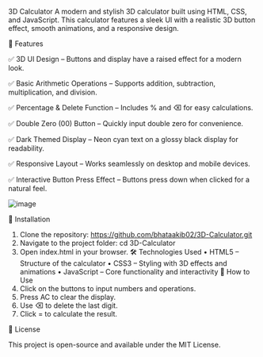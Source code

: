 3D Calculator
A modern and stylish 3D calculator built using HTML, CSS, and JavaScript. This calculator features a sleek UI with a realistic 3D button effect, smooth animations, and a responsive design.

🚀 Features

✅ 3D UI Design – Buttons and display have a raised effect for a modern look.

✅ Basic Arithmetic Operations – Supports addition, subtraction, multiplication, and division.

✅ Percentage & Delete Function – Includes % and ⌫ for easy calculations.

✅ Double Zero (00) Button – Quickly input double zero for convenience.

✅ Dark Themed Display – Neon cyan text on a glossy black display for readability.

✅ Responsive Layout – Works seamlessly on desktop and mobile devices.

✅ Interactive Button Press Effect – Buttons press down when clicked for a natural feel.

 ![image](https://github.com/user-attachments/assets/fc291c10-5c36-4dcf-a387-c225ede92133)

📂 Installation
1.	Clone the repository:
https://github.com/bhataakib02/3D-Calculator.git
2.	Navigate to the project folder:
cd 3D-Calculator
3.	Open index.html in your browser.
🛠️ Technologies Used
•	HTML5 – Structure of the calculator
•	CSS3 – Styling with 3D effects and animations
•	JavaScript – Core functionality and interactivity
📌 How to Use
1.	Click on the buttons to input numbers and operations.
2.	Press AC to clear the display.
3.	Use ⌫ to delete the last digit.
4.	Click = to calculate the result.
	
📜 License

This project is open-source and available under the MIT License.


